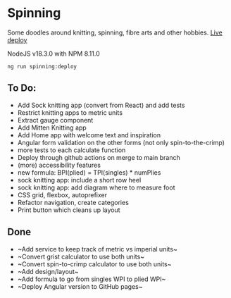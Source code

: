 # Spinning

Some doodles around knitting, spinning, fibre arts and other hobbies. [Live deploy](https://evelinev.github.io/spinning/)

NodeJS v18.3.0 with NPM 8.11.0

```
ng run spinning:deploy
```

## To Do:

- Add Sock knitting app (convert from React) and add tests
- Restrict knitting apps to metric units
- Extract gauge component
- Add Mitten Knitting app
- Add Home app with welcome text and inspiration
- Angular form validation on the other forms (not only spin-to-the-crimp)
- more tests to each calculate function
- Deploy through github actions on merge to main branch
- (more) accessibility features
- new formula: BPI(plied) = TPI(singles) \* numPlies
- sock knitting app: include a short row heel
- sock knitting app: add diagram where to measure foot
- CSS grid, flexbox, autoprefixer
- Refactor navigation, create categories
- Print button which cleans up layout

## Done

- ~Add service to keep track of metric vs imperial units~
- ~Convert grist calculator to use both units~
- ~Convert spin-to-crimp calculator to use both units~
- ~Add design/layout~
- ~Add formula to go from singles WPI to plied WPI~
- ~Deploy Angular version to GitHub pages~
